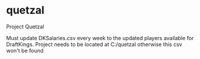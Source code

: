 # quetzal
Project Quetzal

Must update DKSalaries.csv every week to the updated players available for DraftKings. Project needs to be located at C:/quetzal otherwise this csv won't be found
